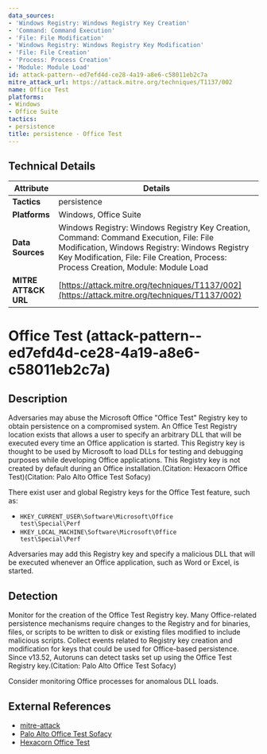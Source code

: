 ```yaml
---
data_sources:
- 'Windows Registry: Windows Registry Key Creation'
- 'Command: Command Execution'
- 'File: File Modification'
- 'Windows Registry: Windows Registry Key Modification'
- 'File: File Creation'
- 'Process: Process Creation'
- 'Module: Module Load'
id: attack-pattern--ed7efd4d-ce28-4a19-a8e6-c58011eb2c7a
mitre_attack_url: https://attack.mitre.org/techniques/T1137/002
name: Office Test
platforms:
- Windows
- Office Suite
tactics:
- persistence
title: persistence - Office Test
---
```


## Technical Details

| Attribute | Details |
|-----------|----------|
| **Tactics** | persistence |
| **Platforms** | Windows, Office Suite |
| **Data Sources** | Windows Registry: Windows Registry Key Creation, Command: Command Execution, File: File Modification, Windows Registry: Windows Registry Key Modification, File: File Creation, Process: Process Creation, Module: Module Load |
| **MITRE ATT&CK URL** | [https://attack.mitre.org/techniques/T1137/002](https://attack.mitre.org/techniques/T1137/002) |

# Office Test (attack-pattern--ed7efd4d-ce28-4a19-a8e6-c58011eb2c7a)

## Description
Adversaries may abuse the Microsoft Office "Office Test" Registry key to obtain persistence on a compromised system. An Office Test Registry location exists that allows a user to specify an arbitrary DLL that will be executed every time an Office application is started. This Registry key is thought to be used by Microsoft to load DLLs for testing and debugging purposes while developing Office applications. This Registry key is not created by default during an Office installation.(Citation: Hexacorn Office Test)(Citation: Palo Alto Office Test Sofacy)

There exist user and global Registry keys for the Office Test feature, such as:

* <code>HKEY_CURRENT_USER\Software\Microsoft\Office test\Special\Perf</code>
* <code>HKEY_LOCAL_MACHINE\Software\Microsoft\Office test\Special\Perf</code>

Adversaries may add this Registry key and specify a malicious DLL that will be executed whenever an Office application, such as Word or Excel, is started.

## Detection
Monitor for the creation of the Office Test Registry key. Many Office-related persistence mechanisms require changes to the Registry and for binaries, files, or scripts to be written to disk or existing files modified to include malicious scripts. Collect events related to Registry key creation and modification for keys that could be used for Office-based persistence. Since v13.52, Autoruns can detect tasks set up using the Office Test Registry key.(Citation: Palo Alto Office Test Sofacy)

Consider monitoring Office processes for anomalous DLL loads.

## External References
- [mitre-attack](https://attack.mitre.org/techniques/T1137/002)
- [Palo Alto Office Test Sofacy](https://researchcenter.paloaltonetworks.com/2016/07/unit42-technical-walkthrough-office-test-persistence-method-used-in-recent-sofacy-attacks/)
- [Hexacorn Office Test](http://www.hexacorn.com/blog/2014/04/16/beyond-good-ol-run-key-part-10/)
